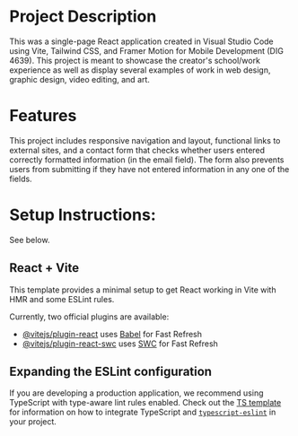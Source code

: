 # Project Description
This was a single-page React application created in Visual Studio Code using Vite, Tailwind CSS, and Framer Motion for Mobile Development (DIG 4639). This project is meant to showcase the creator's school/work experience as well as display several examples of work in web design, graphic design, video editing, and art.

# Features
This project includes responsive navigation and layout, functional links to external sites, and a contact form that checks whether users entered correctly formatted information (in the email field). The form also prevents users from submitting if they have not entered information in any one of the fields.

# Setup Instructions:
See below.

## React + Vite

This template provides a minimal setup to get React working in Vite with HMR and some ESLint rules.

Currently, two official plugins are available:

- [@vitejs/plugin-react](https://github.com/vitejs/vite-plugin-react/blob/main/packages/plugin-react) uses [Babel](https://babeljs.io/) for Fast Refresh
- [@vitejs/plugin-react-swc](https://github.com/vitejs/vite-plugin-react/blob/main/packages/plugin-react-swc) uses [SWC](https://swc.rs/) for Fast Refresh

## Expanding the ESLint configuration

If you are developing a production application, we recommend using TypeScript with type-aware lint rules enabled. Check out the [TS template](https://github.com/vitejs/vite/tree/main/packages/create-vite/template-react-ts) for information on how to integrate TypeScript and [`typescript-eslint`](https://typescript-eslint.io) in your project.
